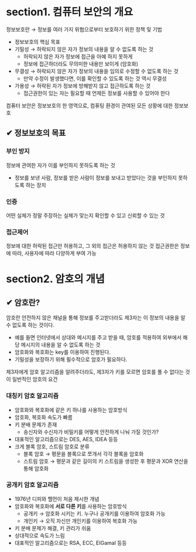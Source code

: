 # section1. 컴퓨터 보안의 개요
정보보호란 → 정보를 여러 가지 위협으로부터 보호하기 위한 정책 및 기법
- 정보보호의 핵심 목표
- 기밀성 → 허락되지 않은 자가 정보의 내용을 알 수 없도록 하는 것
	- 허락되지 않은 자가 정보에 접근을 아예 하지 못하게
	- 정보에 접근하더라도 무의미한 내용만 보이게 (암호화)
- 무결성 → 허락되지 않은 자가 정보의 내용을 임의로 수정할 수 없도록 하는 것
	-  만약 수정이 발생했다면, 이를 확인할 수 있도록 하는 것 역시 무결성
- 가용성 → 허락된 자가 정보에 방해받지 않고 접근하도록 하는 것
	- 접근권한이 있는 자는 필요할 때 언제든 정보를 사용할 수 있어야 한다

컴퓨터 보안은 정보보호의 한 영역으로, 컴퓨팅 환경이 관여된 모든 상황에 대한 정보보호

## ✔︎ 정보보호의 목표
### 부인 방지
정보에 관여한 자가 이를 부인하지 못하도록 하는 것
- 정보를 보낸 사람, 정보를 받은 사람이 정보를 보내고 받았다는 것을 부인하지 못하도록 하는 장치

### 인증
어떤 실체가 정말 주장하는 실체가 맞는지 확인할 수 있고 신뢰할 수 있는 것

### 접근제어
정보에 대한 허락된 접근만 허용하고, 그 외의 접근은 허용하지 않는 것
접근권한은 정보에 따라, 사용자에 따라 다양하게 부여 가능

# section2. 암호의 개념
## ✔︎ 암호란?
암호란 안전하지 않은 채널을 통해 정보를 주고받더라도 제3자는 이 정보의 내용을 알 수 없도록 하는 것이다.
- 예를 들면 인터넷에서 상대와 메시지를 주고 받을 때, 암호를 적용하여 외부에서 해당 메시지의 내용을 알 수 없도록 하는 것
- 암호화와 복호화는 key를 이용하여 진행된다. 
- 기밀성을 보장하기 위해 필수적으로 암호가 필요하다.

제3자에게 암호 알고리즘을 알려주더라도, 제3자가 키를 모르면 암호를 풀 수 없다는 것이 일반적인 암호의 요건
### 대칭키 암호 알고리즘
- 암호화와 복호화에 같은 키 하나를 사용하는 암호방식
- 암호화, 복호화 속도가 빠름
- 키 분배 문제가 존재
	- 송신자와 수신자가 비밀키를 어떻게 안전하게 나눠 가질 것인가?
- 대표적인 알고리즘으로는 DES, AES, IDEA 등등
- 크게 블록 암호, 스트림 암호로 분류
	- 블록 암호 → 평문을 블록으로 쪼개서 각각 블록을 암호화
	- 스트림 암호 → 평문과 같은 길이의 키 스트림을 생성한 후 평문과 XOR 연산을 통해 암호화
### 공개키 암호 알고리즘
- 1976년 디피와 헬먼이 처음 제시한 개념
- 암호화와 복호화에 **서로 다른 키**를 사용하는 암호방식
	- 공개키 → 암호화 시키는 키. 누구나 공개키를 이용하여 암호화 가능
	- 개인키 → 오직 자신만 개인키를 이용하여 복호화 가능
- 키 분배 문제가 해결, 키 관리가 쉬움
- 상대적으로 속도가 느림
- 대표적인 알고리즘으로는 RSA, ECC, EIGamal 등등